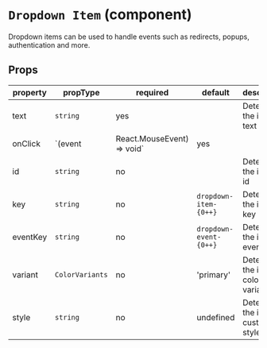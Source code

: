 # `Dropdown Item` (component)

Dropdown items can be used to handle events such as redirects, popups, authentication and more.

## Props

| property    | propType                                                                                 | required | default | description                                                                           |
| ----------- | ---------------------------------------------------------------------------------------- | -------- | ------- | ------------------------------------------------------------------------------------- |
  text   |    `string`    | yes | | Determines the item's text |
  onClick   |    `(event   |    React.MouseEvent<any>) => void` | yes || Handles the item's click event |
  id   |    `string`        | no | | Determines the item's id |
  key   |    `string`        | no | `dropdown-item-{0++}` | Determines the item's key |
  eventKey   |    `string`        | no |`dropdown-event-{0++}` | Determines the item's event key |
  variant   |    `ColorVariants` | no | 'primary' | Determines the item's color variant |
  style  |    `string` | no | undefined | Determines the item's custom style |

